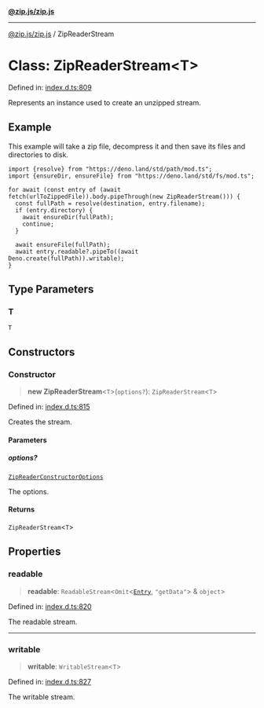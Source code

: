 [**@zip.js/zip.js**](../README.md)

***

[@zip.js/zip.js](../globals.md) / ZipReaderStream

# Class: ZipReaderStream\<T\>

Defined in: [index.d.ts:809](https://github.com/gildas-lormeau/zip.js/blob/cd8507443514e12617ac25921566eb3131bcdbff/index.d.ts#L809)

Represents an instance used to create an unzipped stream.

## Example

This example will take a zip file, decompress it and then save its files and directories to disk.
```
import {resolve} from "https://deno.land/std/path/mod.ts";
import {ensureDir, ensureFile} from "https://deno.land/std/fs/mod.ts";

for await (const entry of (await fetch(urlToZippedFile)).body.pipeThrough(new ZipReaderStream())) {
  const fullPath = resolve(destination, entry.filename);
  if (entry.directory) {
    await ensureDir(fullPath);
    continue;
  }

  await ensureFile(fullPath);
  await entry.readable?.pipeTo((await Deno.create(fullPath)).writable);
}
```

## Type Parameters

### T

`T`

## Constructors

### Constructor

> **new ZipReaderStream**\<`T`\>(`options?`): `ZipReaderStream`\<`T`\>

Defined in: [index.d.ts:815](https://github.com/gildas-lormeau/zip.js/blob/cd8507443514e12617ac25921566eb3131bcdbff/index.d.ts#L815)

Creates the stream.

#### Parameters

##### options?

[`ZipReaderConstructorOptions`](../interfaces/ZipReaderConstructorOptions.md)

The options.

#### Returns

`ZipReaderStream`\<`T`\>

## Properties

### readable

> **readable**: `ReadableStream`\<`Omit`\<[`Entry`](../type-aliases/Entry.md), `"getData"`\> & `object`\>

Defined in: [index.d.ts:820](https://github.com/gildas-lormeau/zip.js/blob/cd8507443514e12617ac25921566eb3131bcdbff/index.d.ts#L820)

The readable stream.

***

### writable

> **writable**: `WritableStream`\<`T`\>

Defined in: [index.d.ts:827](https://github.com/gildas-lormeau/zip.js/blob/cd8507443514e12617ac25921566eb3131bcdbff/index.d.ts#L827)

The writable stream.
